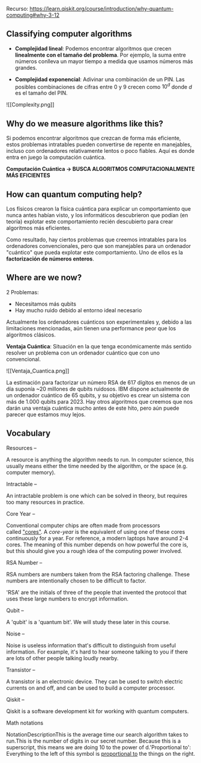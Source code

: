 Recurso: https://learn.qiskit.org/course/introduction/why-quantum-computing#why-3-12


## Classifying computer algorithms

- **Complejidad lineal**: Podemos encontrar algoritmos que crecen **linealmente con el tamaño del problema**. Por ejemplo, la suma entre números conlleva un mayor tiempo a medida que usamos números más grandes.

- **Complejidad exponencial**: Adivinar una combinación de un PIN. Las posibles combinaciones de cifras entre 0 y 9 crecen como $10^d$ donde $d$ es el tamaño del PIN.

![[Complexity.png]]

## Why do we measure algorithms like this?

Si podemos encontrar algoritmos que crezcan de forma más eficiente, estos problemas intratables pueden convertirse de repente en manejables, incluso con ordenadores relativamente lentos o poco fiables. Aquí es donde entra en juego la computación cuántica.

**Computación Cuántica -> BUSCA ALGORITMOS COMPUTACIONALMENTE MÁS EFICIENTES**

## How can quantum computing help?

Los físicos crearon la física cuántica para explicar un comportamiento que nunca antes habían visto, y los informáticos descubrieron que podían (en teoría) explotar este comportamiento recién descubierto para crear algoritmos más eficientes. 

Como resultado, hay ciertos problemas que creemos intratables para los ordenadores convencionales, pero que son manejables para un ordenador "cuántico" que pueda explotar este comportamiento. Uno de ellos es la **factorización de números enteros**.

## Where are we now?

2 Problemas:
- Necesitamos más qubits
- Hay mucho ruido debido al entorno ideal necesario

Actualmente los ordenadores cuánticos son experimentales y, debido a las limitaciones mencionadas, aún tienen una performance peor que los algoritmos clásicos.

**Ventaja Cuántica**: Situación en la que tenga económicamente más sentido resolver un problema con un ordenador cuántico que con uno convencional.

![[Ventaja_Cuantica.png]]

La estimación para factorizar un número RSA de 617 dígitos en menos de un día suponía ~20 millones de qubits ruidosos. IBM dispone actualmente de un ordenador cuántico de 65 qubits, y su objetivo es crear un sistema con más de 1.000 qubits para 2023. Hay otros algoritmos que creemos que nos darán una ventaja cuántica mucho antes de este hito, pero aún puede parecer que estamos muy lejos.


## Vocabulary

Resources – 

A resource is anything the algorithm needs to run. In computer science, this usually means either the time needed by the algorithm, or the space (e.g. computer memory).

Intractable – 

An intractable problem is one which can be solved in theory, but requires too many resources in practice.

Core Year – 

Conventional computer chips are often made from processors called ["cores"](https://en.wikipedia.org/wiki/Multi-core_processor). A _core-year_ is the equivalent of using one of these cores continuously for a year. For reference, a modern laptops have around 2-4 cores. The meaning of this number depends on how powerful the core is, but this should give you a rough idea of the computing power involved.

RSA Number – 

RSA numbers are numbers taken from the RSA factoring challenge. These numbers are intentionally chosen to be difficult to factor.

'RSA' are the initials of three of the people that invented the protocol that uses these large numbers to encrypt information.

Qubit – 

A 'qubit' is a 'quantum bit'. We will study these later in this course.

Noise – 

Noise is useless information that's difficult to distinguish from useful information. For example, it's hard to hear someone talking to you if there are lots of other people talking loudly nearby.

Transistor – 

A transistor is an electronic device. They can be used to switch electric currents on and off, and can be used to build a computer processor.

Qiskit – 

Qiskit is a software development kit for working with quantum computers.

Math notations

NotationDescriptionThis is the average time our search algorithm takes to run.This is the number of digits in our secret number. Because this is a superscript, this means we are doing 10 to the power of d.'Proportional to': Everything to the left of this symbol is [proportional to](https://en.wikipedia.org/wiki/Proportionality_(mathematics)) the things on the right.